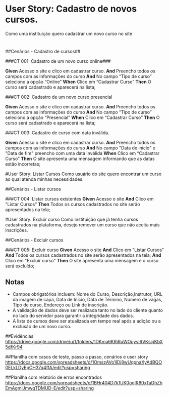 # User Story: Cadastro de novos cursos.
Como uma instituição quero cadastrar um novo curso no site
#

##Cenários - Cadastro de cursos##

###CT 001: Cadastro de um novo curso online###

**Given** Acesso o site e clico em cadastrar curso.
**And** Preencho todos os campos com as informações do curso
**And** No campo “Tipo de curso” seleciono a opção “Online”
**When** Clico em “Cadastrar Curso”
**Then** O curso será cadastrado e aparecerá na lista;

###CT 002: Cadastro de um novo curso presencial

**Given** Acesso o site e clico em cadastrar curso.
**And** Preencho todos os campos com as informações do curso
**And** No campo “Tipo de curso” seleciono a opção “Presencial”
**When** Clico em “Cadastrar Curso”
**Then** O curso será cadastrado e aparecerá na lista;

###CT 003: Cadastro de curso com data inválida.

**Given** Acesso o site e clico em cadastrar curso.
**And** Preencho todos os campos com as informações do curso
**And** No campo "Data de início" e "Data de fim" preencho com uma data inválida
**When** Clico em “Cadastrar Curso”
**Then** O site apresenta uma mensagem informando que as datas estão incorretas;

#User Story: Listar Cursos
Como usuário do site quero encontrar um curso ao qual atenda minhas necessidades.

##Cenários - Listar cursos

###CT 004: Listar cursos existentes
**Given** Acesso o site
**And** Clico em "Listar Cursos"
**Then** Todos os cursos cadastrados no site serão apresentados na tela;

#User Story: Excluir curso
Como instituição que já tenha cursos cadastrados na plataforma, desejo remover um curso que não aceita mais inscrições.

##Cenários - Excluir cursos

###CT 005: Excluir curso
**Given** Acesso o site
**And** Clico em "Listar Cursos"
**And** Todos os cursos cadastrados no site serão apresentados na tela;
**And** Clico em "Excluir curso"
**Then** O site apresenta uma mensagem e o curso será excluído;

## Notas

- Campos obrigatórios incluem: Nome do Curso, Descrição,Instrutor, URL da imagem de capa, Data de Início, Data de Término, Número de vagas, Tipo de curso, Endereço ou Link de inscrição.
- A validação de dados deve ser realizada tanto no lado do cliente quanto no lado do servidor para garantir a integridade dos dados.
- A lista de cursos deve ser atualizada em tempo real após a adição ou a exclusão de um novo curso.

##Evidências
https://drive.google.com/drive/u/1/folders/1DKma6KRiRuWOuyvi6VKscjKbX5dfKr94

##Planilha com casos de teste, passo a passo, cenários e user story
https://docs.google.com/spreadsheets/d/1OmszAVo1IDj8wUqpnaXyAdBQO0ELkLDyEpCH37q4ffA/edit?usp=sharing

##Planilha com relatório de erros encontrados
https://docs.google.com/spreadsheets/d/1BHr404D7k1UK0oqIR60xTaDhZhEmAgmlJmwqTDMUD-E/edit?usp=sharing

